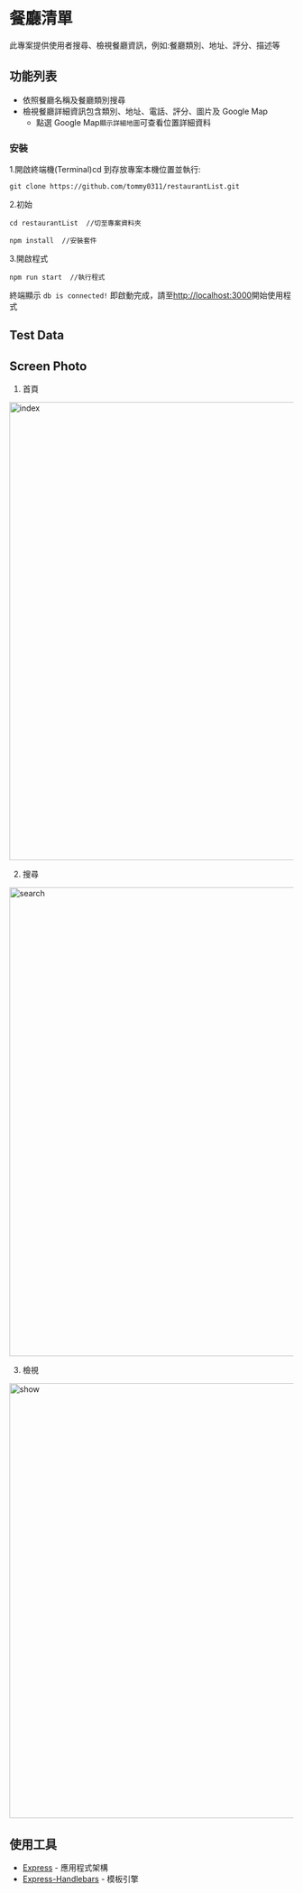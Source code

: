 # 餐廳清單 

此專案提供使用者搜尋、檢視餐廳資訊，例如:餐廳類別、地址、評分、描述等

## 功能列表

- 依照餐廳名稱及餐廳類別搜尋
- 檢視餐廳詳細資訊包含類別、地址、電話、評分、圖片及 Google Map
  - 點選 Google Map`顯示詳細地圖`可查看位置詳細資料

### 安裝

1.開啟終端機(Terminal)cd 到存放專案本機位置並執行:

```
git clone https://github.com/tommy0311/restaurantList.git
```

2.初始

```
cd restaurantList  //切至專案資料夾
```

```
npm install  //安裝套件
```

3.開啟程式

```
npm run start  //執行程式
```

終端顯示 `db is connected!` 即啟動完成，請至[http://localhost:3000](http://localhost:3000)開始使用程式

## Test Data


## Screen Photo
1. 首頁
<img width="812" alt="index" src="https://user-images.githubusercontent.com/12669644/168429886-e27c14a8-8a70-4314-8261-f1b3577d2053.png">

2. 搜尋
<img width="831" alt="search" src="https://user-images.githubusercontent.com/12669644/168429892-bf3da5e8-8824-4da8-891c-3bfa0290b126.png">

3. 檢視
<img width="771" alt="show" src="https://user-images.githubusercontent.com/12669644/168429895-112da5bf-94d3-460b-b256-fe9f68f51efe.png">



## 使用工具

- [Express](https://www.npmjs.com/package/express) - 應用程式架構
- [Express-Handlebars](https://www.npmjs.com/package/express-handlebars) - 模板引擎
